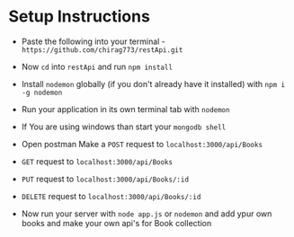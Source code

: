 

# Setup Instructions

- Paste the following into your terminal - `https://github.com/chirag773/restApi.git`
- Now `cd` into `restApi` and run `npm install`
- Install `nodemon` globally (if you don't already have it installed) with `npm i -g nodemon`
- Run your application in its own terminal tab with `nodemon`
- If You are using windows than start your `mongodb shell`
 
- Open postman  Make a `POST` request to `localhost:3000/api/Books`
- `GET` request to `localhost:3000/api/Books`
- `PUT` request to `localhost:3000/api/Books/:id`
- `DELETE` request to `localhost:3000/api/Books/:id`




- Now run your server with `node app.js` or `nodemon` and add ypur own books and make your own api's for Book collection
